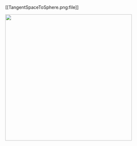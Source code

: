 

[[TangentSpaceToSphere.png:file]]


<img src="https://ncatlab.org/nlab/files/TangentSpaceToSphere.png" width="400"> 